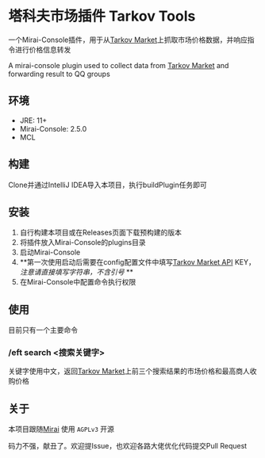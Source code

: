 # 塔科夫市场插件 Tarkov Tools
一个Mirai-Console插件，用于从[Tarkov Market](https://tarkov-market.com)上抓取市场价格数据，并响应指令进行价格信息转发

A mirai-console plugin used to collect data from [Tarkov Market](https://tarkov-market.com) and forwarding result to QQ groups

## 环境
* JRE: 11+
* Mirai-Console: 2.5.0
* MCL

## 构建
Clone并通过IntelliJ IDEA导入本项目，执行buildPlugin任务即可

## 安装
1. 自行构建本项目或在Releases页面下载预构建的版本
2. 将插件放入Mirai-Console的plugins目录
3. 启动Mirai-Console
4. **第一次使用启动后需要在config配置文件中填写[Tarkov Market API](https://tarkov-market.com/dev/api) KEY，*注意请直接填写字符串，不含引号* **
5. 在Mirai-Console中配置命令执行权限

## 使用
目前只有一个主要命令
### /eft search <搜索关键字>

关键字使用中文，返回[Tarkov Market](https://tarkov-market.com)上前三个搜索结果的市场价格和最高商人收购价格

## 关于
本项目跟随[Mirai](https://github.com/mamoe/mirai) 使用 `AGPLv3` 开源

码力不强，献丑了。欢迎提Issue，也欢迎各路大佬优化代码提交Pull Request